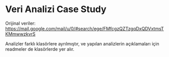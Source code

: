 # Veri Analizi Case Study 


Orijinal veriler: https://mail.google.com/mail/u/0/#search/ege/FMfcgzQZTzgqDxQDVxtmsTKMmwwzkvrS


Analizler farklı klasörlere ayrılmıştır, ve yapılan analizlerin açıklamaları için readmeler de klasörlerde yer alır. 
